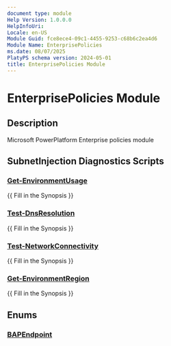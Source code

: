 ```yaml
---
document type: module
Help Version: 1.0.0.0
HelpInfoUri: 
Locale: en-US
Module Guid: fce8ece4-09c1-4455-9253-c68b6c2ea4d6
Module Name: EnterprisePolicies
ms.date: 08/07/2025
PlatyPS schema version: 2024-05-01
title: EnterprisePolicies Module
---
```


# EnterprisePolicies Module

## Description

Microsoft PowerPlatform Enterprise policies module

## SubnetInjection Diagnostics Scripts

### [Get-EnvironmentUsage](Get-EnvironmentUsage.md)

{{ Fill in the Synopsis }}

### [Test-DnsResolution](Test-DnsResolution.md)

{{ Fill in the Synopsis }}

### [Test-NetworkConnectivity](Test-NetworkConnectivity.md)

{{ Fill in the Synopsis }}

### [Get-EnvironmentRegion](Get-EnvironmentRegion.md)

{{ Fill in the Synopsis }}

## Enums

### [BAPEndpoint](BAPEndpoint.md)